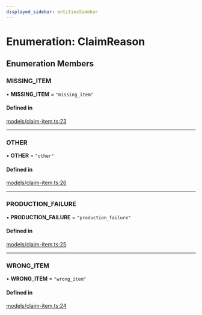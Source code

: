 ```yaml
---
displayed_sidebar: entitiesSidebar
---
```


# Enumeration: ClaimReason

## Enumeration Members

### MISSING\_ITEM

• **MISSING\_ITEM** = ``"missing_item"``

#### Defined in

[models/claim-item.ts:23](https://github.com/medusajs/medusa/blob/da7ea8c5d/packages/medusa/src/models/claim-item.ts#L23)

___

### OTHER

• **OTHER** = ``"other"``

#### Defined in

[models/claim-item.ts:26](https://github.com/medusajs/medusa/blob/da7ea8c5d/packages/medusa/src/models/claim-item.ts#L26)

___

### PRODUCTION\_FAILURE

• **PRODUCTION\_FAILURE** = ``"production_failure"``

#### Defined in

[models/claim-item.ts:25](https://github.com/medusajs/medusa/blob/da7ea8c5d/packages/medusa/src/models/claim-item.ts#L25)

___

### WRONG\_ITEM

• **WRONG\_ITEM** = ``"wrong_item"``

#### Defined in

[models/claim-item.ts:24](https://github.com/medusajs/medusa/blob/da7ea8c5d/packages/medusa/src/models/claim-item.ts#L24)
